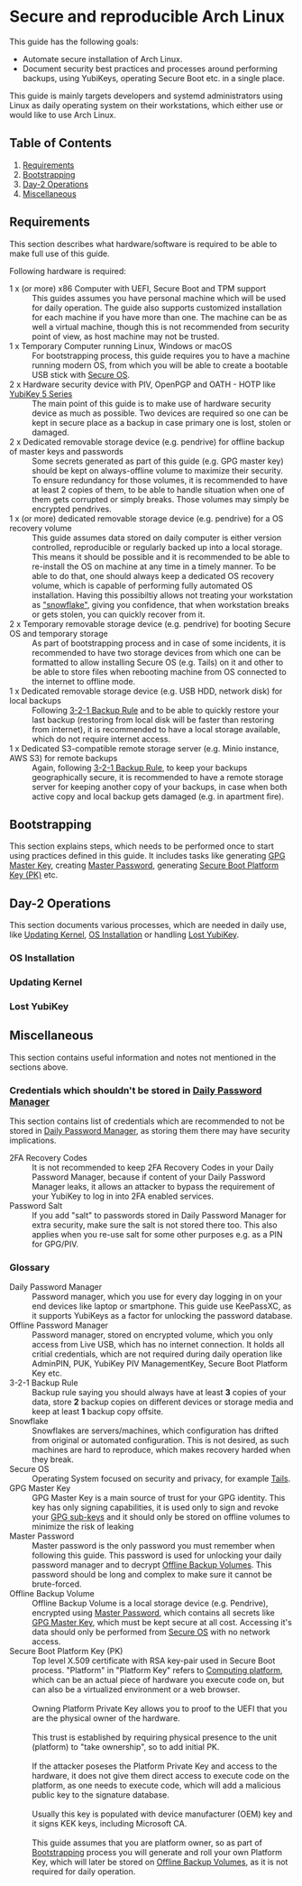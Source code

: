 # Secure and reproducible Arch Linux

This guide has the following goals:
- Automate secure installation of Arch Linux.
- Document security best practices and processes around performing backups, using YubiKeys, operating Secure Boot etc. in a single place.

This guide is mainly targets developers and systemd administrators using Linux as daily operating system on their workstations, which either use or would like to use Arch Linux.

## Table of Contents
 1. [Requirements](#requirements)
 2. [Bootstrapping](#bootstrapping)
 3. [Day-2 Operations](#day-2-operations)
 3. [Miscellaneous](#miscellaneous)

## Requirements

This section describes what hardware/software is required to be able to make full use of this guide.

Following hardware is required:

<dl>
  <dt>1 x (or more) x86 Computer with UEFI, Secure Boot and TPM support</dt>
  <dd>This guides assumes you have personal machine which will be used for daily operation. The guide also supports customized installation for each machine if you have more than one. The machine can be as well a virtual machine, though this is not recommended from security point of view, as host machine may not be trusted.</dd>
  <dt> 1 x Temporary Computer running Linux, Windows or macOS</dt>
  <dd>For bootstrapping process, this guide requires you to have a machine running modern OS, from which you will be able to create a bootable USB stick with <a href="#secure-os">Secure OS</a>.</dt>
  <dt>2 x Hardware security device with PIV, OpenPGP and OATH - HOTP like <a href="https://www.yubico.com/products/compare-yubikey-5-series/">YubiKey 5 Series</a></dt>
  <dd>The main point of this guide is to make use of hardware security device as much as possible. Two devices are required so one can be kept in secure place as a backup in case primary one is lost, stolen or damaged.</dd>
  <dt>2 x Dedicated removable storage device (e.g. pendrive) for offline backup of master keys and passwords</dt>
  <dd>Some secrets generated as part of this guide (e.g. GPG master key) should be kept on always-offline volume to maximize their security. To ensure redundancy for those volumes, it is recommended to have at least 2 copies of them, to be able to handle situation when one of them gets corrupted or simply breaks. Those volumes may simply be encrypted pendrives.</dd>
  <dt>1 x (or more) dedicated removable storage device (e.g. pendrive) for a OS recovery volume</dt>
  <dd>This guide assumes data stored on daily computer is either version controlled, reproducible or regularly backed up into a local storage. This means it should be possible and it is recommended to be able to re-install the OS on machine at any time in a timely manner. To be able to do that, one should always keep a dedicated OS recovery volume, which is capable of performing fully automated OS installation. Having this possibiltiy allows not treating your workstation as <a href="#snowflake">"snowflake"</a>, giving you confidence, that when workstation breaks or gets stolen, you can quickly recover from it.</dd>
  <dt>2 x Temporary removable storage device (e.g. pendrive) for booting Secure OS and temporary storage</dt>
  <dd>As part of bootstrapping process and in case of some incidents, it is recommended to have two storage devices from which one can be formatted to allow installing Secure OS (e.g. Tails) on it and other to be able to store files when rebooting machine from OS connected to the internet to offline mode.</dd>
  <dt>1 x Dedicated removable storage device (e.g. USB HDD, network disk) for local backups</dt>
  <dd>Following <a href="#3-2-1-backup-rule">3-2-1 Backup Rule</a> and to be able to quickly restore your last backup (restoring from local disk will be faster than restoring from internet), it is recommended to have a local storage available, which do not require internet access.</dd>
  <dt>1 x Dedicated S3-compatible remote storage server (e.g. Minio instance, AWS S3) for remote backups</dt>
  <dd>Again, following <a href="#3-2-1-backup-rule">3-2-1 Backup Rule</a>, to keep your backups geographically secure, it is recommended to have a remote storage server for keeping another copy of your backups, in case when both active copy and local backup gets damaged (e.g. in apartment fire). </dd>
</dl>


## Bootstrapping

This section explains steps, which needs to be performed once to start using practices defined in this guide. It includes tasks like generating [GPG Master Key](#gpg-master-key), creating [Master Password](#master-password), generating [Secure Boot Platform Key (PK)](#secure-boot-platform-key-pk) etc.

## Day-2 Operations

This section documents various processes, which are needed in daily use, like [Updating Kernel](#updating-kernel), [OS Installation](#os-installation) or handling [Lost YubiKey](#lost-yubikey).

### OS Installation

### Updating Kernel

### Lost YubiKey

## Miscellaneous

This section contains useful information and notes not mentioned in the sections above.

### Credentials which shouldn't be stored in [Daily Password Manager](#daily_password_manager)

This section contains list of credentials which are recommended to not be stored in [Daily Password Manager](#daily_password_manager),
as storing them there may have security implications.

<dl>
  <dt>2FA Recovery Codes</dt>
  <dd>It is not recommended to keep 2FA Recovery Codes in your Daily Password Manager, because if content of your Daily Password Manager leaks, it allows an attacker to bypass the requirement of your YubiKey to log in into 2FA enabled services.</dd>
  <dt>Password Salt</dt>
  <dd>If you add "salt" to passwords stored in Daily Password Manager for extra security, make sure the salt is not stored there too. This also applies when you re-use salt for some other purposes e.g. as a PIN for GPG/PIV.</dd>
</dl>

### Glossary

<dl>
  <dt name="daily_password_manager">Daily Password Manager</dt>
  <dd>Password manager, which you use for every day logging in on your end devices like laptop or smartphone. This guide use KeePassXC, as it supports YubiKeys as a factor for unlocking the password database.</dd>
  <dt>Offline Password Manager</dt>
  <dd>Password manager, stored on encrypted volume, which you only access from Live USB, which has no internet connection. It holds all critial credentials, which are not required during daily operation like AdminPIN, PUK, YubiKey PIV ManagementKey, Secure Boot Platform Key etc.</dd>
  <dt name="3-2-1-backup-rule">3-2-1 Backup Rule</dt>
  <dd>Backup rule saying you should always have at least <b>3</b> copies of your data, store <b>2</b> backup copies on different devices or storage media and keep at least <b>1</b> backup copy offsite.</dd>
  <dt name="snowflake">Snowflake</dt>
  <dd>Snowflakes are servers/machines, which configuration has drifted from original or automated configuration. This is not desired, as such machines are hard to reproduce, which makes recovery harded when they break.</dd>
  <dt name="secure-os">Secure OS</dt>
  <dd>Operating System focused on security and privacy, for example <a href="https://tails.boum.org/">Tails</a>.</dd>
  <dt name="gpg-master-key">GPG Master Key</dt>
  <dd>GPG Master Key is a main source of trust for your GPG identity. This key has only signing capabilities, it is used only to sign and revoke your <a href="#gpg-sub-keys">GPG sub-keys</a> and it should only be stored on offline volumes to minimize the risk of leaking</dd>
  <dt name="master-password">Master Password</dt>
  <dd>Master password is the only password you must remember when following this guide. This password is used for unlocking your daily password manager and to decrypt <a href="#offline-backup-volume">Offline Backup Volumes</a>. This password should be long and complex to make sure it cannot be brute-forced.</dd>
  <dt name="offline-backup-volume">Offline Backup Volume</dt>
  <dd>Offline Backup Volume is a local storage device (e.g. Pendrive), encrypted using <a href="#master-password">Master Password</a>, which contains all secrets like <a href="#gpg-master-key">GPG Master Key</a>, which must be kept secure at all cost. Accessing it's data should only be performed from <a href="#secure-os">Secure OS</a> with no network access.</dd>
  <dt name="#secure-boot-platform-key-pk">Secure Boot Platform Key (PK)</dt>
  <dd>Top level X.509 certificate with RSA key-pair used in Secure Boot process. "Platform" in "Platform Key" refers to <a href="https://en.wikipedia.org/wiki/Computing_platform">Computing platform</a>, which can be
an actual piece of hardware you execute code on, but can also be a virtualized environment or a web browser.<br><br>Owning Platform Private Key allows you to proof to the UEFI that you are the physical owner of the hardware.<br><br>This trust is established by requiring physical presence to the unit (platform) to "take ownership", so to add initial PK.<br><br>If the attacker poseses the Platform Private Key and access to the hardware, it does not give them direct access to execute code on the platform, as one needs to execute code, which will add a malicious public key to the signature database.<br><br>Usually this key is populated with device manufacturer (OEM) key and it signs KEK keys, including Microsoft CA.<br><br>This guide assumes that you are platform owner, so as part of <a href="#bootstrapping">Bootstrapping</a> process you will generate and roll your own Platform Key, which will later be stored on <a href="#offline-backup-volume">Offline Backup Volumes</a>, as it is not required for daily operation.</dd>
</dl>
